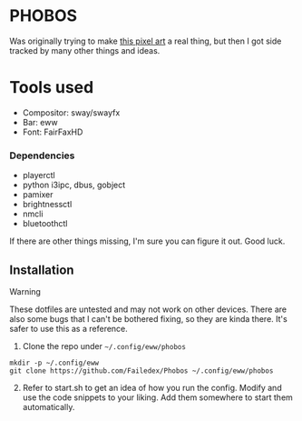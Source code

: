 # PHOBOS

Was originally trying to make [this pixel art](https://x.com/Arvydas_B/status/1307207015303974912) a real thing, but then I got side tracked by many other things and ideas.

# Tools used
- Compositor: sway/swayfx
- Bar: eww
- Font: FairFaxHD

### Dependencies
- playerctl
- python i3ipc, dbus, gobject
- pamixer
- brightnessctl
- nmcli
- bluetoothctl

If there are other things missing, I'm sure you can figure it out. Good luck.

## Installation

> [!WARNING]
> These dotfiles are untested and may not work on other devices. There are also some bugs that I can't be bothered fixing, so they are kinda there. 
> It's safer to use this as a reference.

1. Clone the repo under `~/.config/eww/phobos`
```
mkdir -p ~/.config/eww
git clone https://github.com/Failedex/Phobos ~/.config/eww/phobos
```
2. Refer to start.sh to get an idea of how you run the config. Modify and use the code snippets to your liking. Add them somewhere to start them automatically.
